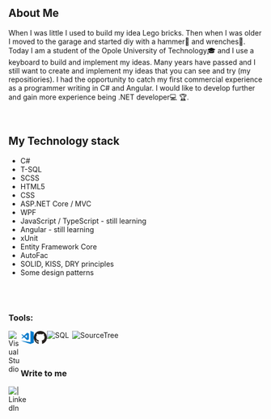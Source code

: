 ## About Me

 When I was little I used to build my idea Lego bricks. Then when I was older I moved to the garage and started diy with a hammer:hammer: and wrenches:wrench:.
 Today I am a student of the Opole University of Technology:mortar_board: and I use a keyboard to build and implement my ideas.
 Many years have passed and I still want to create and implement my ideas that you can see and try (my repositiories).
 I had the opportunity to catch my first commercial experience as a programmer writing in C# and Angular. I would like to develop further and gain more experience being .NET       developer:computer: :trophy:.

<br />


## My Technology stack


- C#
- T-SQL
- SCSS
- HTML5
- CSS
- ASP.NET Core / MVC
- WPF
- JavaScript / TypeScript - still learning 
- Angular - still learning 
- xUnit
- Entity Framework Core
- AutoFac
- SOLID, KISS, DRY principles
- Some design patterns




<br />


<br />



### Tools:

<img align="left" alt="Visual Studio" width="24px" src="https://visualstudio.microsoft.com/wp-content/uploads/2019/06/BrandVisualStudioWin2019-3.svg" />
<img align="left" alt="Visual Studio Code" width="26px" src="https://raw.githubusercontent.com/github/explore/80688e429a7d4ef2fca1e82350fe8e3517d3494d/topics/visual-studio-code/visual-studio-code.png" />
<img align="left" alt="GitHub" width="26px" src="https://raw.githubusercontent.com/github/explore/89bdd9644f44d1b12180fd512b95574fe4c54617/topics/github-api/github-api.png" />
<img align="left" alt="SQL" width="50px" src="https://brodenz.com/wp-content/uploads/2020/05/SQL-Server-Management-Studio-Icon.png" />
<img align="left" alt="SourceTree" width="180px" src="https://infodesign.pl/wp-content/uploads/2015/05/sourcetree-300x44.png" />


<br />
<br />
<br />

### Write to me
<a href="https://www.linkedin.com/in/krzysztof-borowiecki58/"><img align="left" alt=" | LinkedIn" width="36px" src="https://image.flaticon.com/icons/svg/174/174857.svg" /></a>

